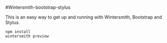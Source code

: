#Wintersmith-bootstrap-stylus

This is an easy way to get up and running with Wintersmith, Bootstrap and Stylus.

```
npm install
wintersmith preview
```